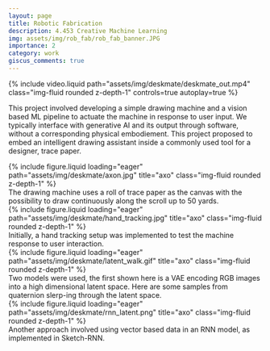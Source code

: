 ```yaml
---
layout: page
title: Robotic Fabrication
description: 4.453 Creative Machine Learning 
img: assets/img/rob_fab/rob_fab_banner.JPG
importance: 2
category: work
giscus_comments: true
---
```


<div class="row">
{% include video.liquid path="assets/img/deskmate/deskmate_out.mp4" class="img-fluid rounded z-depth-1" controls=true autoplay=true %}
</div>

This project involved developing a simple drawing machine and a vision based ML pipeline to actuate the machine in response to user input. We typically interface with generative AI and its output through software, without a corresponding physical embodiement. This project proposed to embed an intelligent drawing assistant inside a commonly used tool for a designer, trace paper.  

<div class="row justify-content-sm-center">
    <div class="col-sm-8 mt-3 mt-md-0">
        {% include figure.liquid loading="eager" path="assets/img/deskmate/axon.jpg" title="axo" class="img-fluid rounded z-depth-1" %}
    </div>
    <div class="col-sm-4 mt-3 mt-md-0">
           The drawing machine uses a roll of trace paper as the canvas with the possibility to draw continuously along the scroll up to 50 yards. 
    </div>
</div>

<div class="row justify-content-sm-center">
    <div class="col-sm-8 mt-3 mt-md-0">
        {% include figure.liquid loading="eager" path="assets/img/deskmate/hand_tracking.jpg" title="axo" class="img-fluid rounded z-depth-1" %}
    </div>
    <div class="col-sm-4 mt-3 mt-md-0">
           Initially, a hand tracking setup was implemented to test the machine response to user interaction.
    </div>
</div>


<div class="row justify-content-sm-center">
    <div class="col-sm-8 mt-3 mt-md-0">
        {% include figure.liquid loading="eager" path="assets/img/deskmate/latent_walk.gif" title="axo" class="img-fluid rounded z-depth-1" %}
    </div>
    <div class="col-sm-4 mt-3 mt-md-0">
        Two models were used, the first shown here is a VAE encoding RGB images into a high dimensional latent space. Here are some samples from quaternion slerp-ing through the latent space.  
    </div>
</div>

<div class="row justify-content-sm-center">
    <div class="col-sm-8 mt-3 mt-md-0">
        {% include figure.liquid loading="eager" path="assets/img/deskmate/rnn_latent.png" title="axo" class="img-fluid rounded z-depth-1" %}
    </div>
    <div class="col-sm-4 mt-3 mt-md-0">
        Another approach involved using vector based data in an RNN model, as implemented in Sketch-RNN. 
    </div>
</div>

